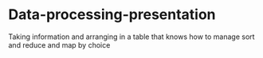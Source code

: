 # Data-processing-presentation
Taking information and arranging in a table that knows how to manage sort and reduce and map by choice

